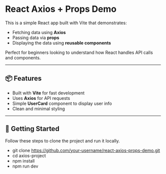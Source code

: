 # React Axios + Props Demo

This is a simple React app built with Vite that demonstrates:
- Fetching data using **Axios**
- Passing data via **props**
- Displaying the data using **reusable components**

Perfect for beginners looking to understand how React handles API calls and components.

---

## 📦 Features

- Built with **Vite** for fast development
- Uses **Axios** for API requests
- Simple **UserCard** component to display user info
- Clean and minimal styling

---

## 🚀 Getting Started

Follow these steps to clone the project and run it locally.

- git clone https://github.com/your-username/react-axios-props-demo.git
- cd axios-project
- npm install
- npm run dev

